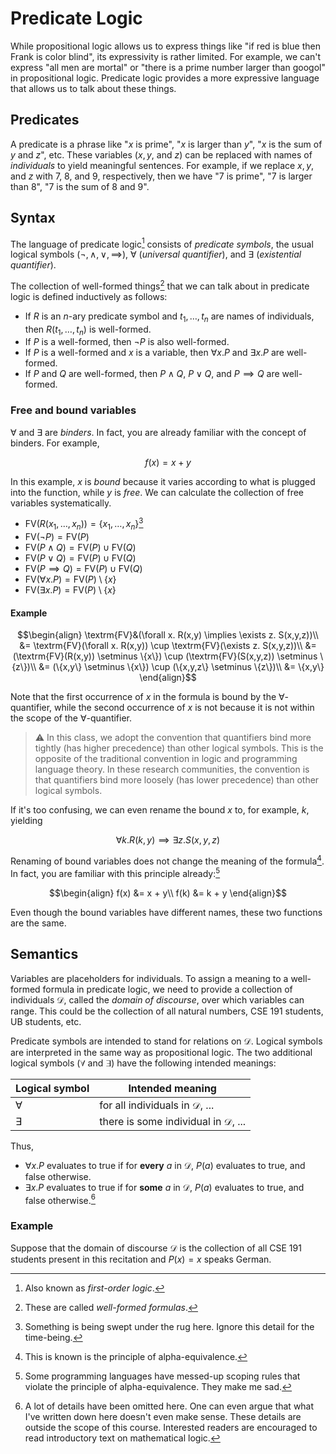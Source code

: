 # Predicate Logic

While propositional logic allows us to express things like "if red is blue then Frank is color blind", its expressivity is rather limited.
For example, we can't express "all men are mortal" or "there is a prime number larger than googol" in propositional logic.
Predicate logic provides a more expressive language that allows us to talk about these things.

## Predicates

A predicate is a phrase like "$`x`$ is prime", "$`x`$ is larger than $`y`$", "$`x`$ is the sum of $`y`$ and $`z`$", etc.
These variables ($`x, y`$, and $`z`$) can be replaced with names of *individuals* to yield meaningful sentences.
For example, if we replace $`x, y`$, and $`z`$ with 7, 8, and 9, respectively, then we have "7 is prime", "7 is larger than 8", "7 is the sum of 8 and 9".

## Syntax

The language of predicate logic[^1] consists of *predicate symbols*, the usual logical symbols ($`\lnot, \land, \lor, \implies`$), $`\forall`$ (*universal quantifier*), and $`\exists`$ (*existential quantifier*).

The collection of well-formed things[^2] that we can talk about in predicate logic is defined inductively as follows:
- If $`R`$ is an $`n`$-ary predicate symbol and $`t_{1},\ldots,t_{n}`$ are names of individuals, then $`R(t_{1},\ldots,t_{n})`$ is well-formed.
- If $`P`$ is a well-formed, then $`\lnot P`$ is also well-formed.
- If $`P`$ is a well-formed and $`x`$ is a variable, then $`\forall x.P`$ and $`\exists x.P`$ are well-formed.
- If $`P`$ and $`Q`$ are well-formed, then $`P \land Q`$, $`P \lor Q`$, and $`P \implies Q`$ are well-formed. 

### Free and bound variables

$`\forall`$ and $`\exists`$ are *binders*.
In fact, you are already familiar with the concept of binders.
For example,
```math
  f(x) = x + y
```
In this example, $`x`$ is *bound* because it varies according to what is plugged into the function, while $`y`$ is *free*.
We can calculate the collection of free variables systematically.
- $`\textrm{FV}(R(x_{1},\ldots,x_{n})) = \{x_{1},\ldots,x_{n}\}`$[^3]
- $`\textrm{FV}(\lnot P) = \textrm{FV}(P)`$
- $`\textrm{FV}(P \land Q) = \textrm{FV}(P) \cup \textrm{FV}(Q)`$
- $`\textrm{FV}(P \lor Q) = \textrm{FV}(P) \cup \textrm{FV}(Q)`$
- $`\textrm{FV}(P \implies Q) = \textrm{FV}(P) \cup \textrm{FV}(Q)`$
- $`\textrm{FV}(\forall x.P) = \textrm{FV}(P) \setminus \{x\}`$
- $`\textrm{FV}(\exists x.P) = \textrm{FV}(P) \setminus \{x\}`$

#### Example

```math
\begin{align}
    \textrm{FV}&(\forall x. R(x,y) \implies \exists z. S(x,y,z))\\
    &= \textrm{FV}(\forall x. R(x,y)) \cup \textrm{FV}(\exists z. S(x,y,z))\\
    &= (\textrm{FV}(R(x,y)) \setminus \{x\}) \cup (\textrm{FV}(S(x,y,z)) \setminus \{z\})\\
    &= (\{x,y\} \setminus \{x\}) \cup (\{x,y,z\} \setminus \{z\})\\
    &= \{x,y\}
\end{align}
```

Note that the first occurrence of $`x`$ in the formula is bound by the $\forall$-quantifier, while the second occurrence of $`x`$ is not because it is not within the scope of the $`\forall`$-quantifier.

> :warning: In this class, we adopt the convention that quantifiers bind more tightly (has higher precedence) than other logical symbols.
> This is the opposite of the traditional convention in logic and programming language theory.
> In these research communities, the convention is that quantifiers bind more loosely (has lower precedence) than other logical symbols.

If it's too confusing, we can even rename the bound $`x`$ to, for example, $`k`$, yielding
```math
    \forall k. R(k,y) \implies \exists z. S(x,y,z)
```
Renaming of bound variables does not change the meaning of the formula[^4].
In fact, you are familiar with this principle already:[^5]
```math
\begin{align}
    f(x) &= x + y\\
    f(k) &= k + y
\end{align}
```
Even though the bound variables have different names, these two functions are the same.

## Semantics

Variables are placeholders for individuals.
To assign a meaning to a well-formed formula in predicate logic, we need to provide a collection of individuals $`\mathcal{D}`$, called the *domain of discourse*, over which variables can range.
This could be the collection of all natural numbers, CSE 191 students, UB students, etc.

Predicate symbols are intended to stand for relations on $`\mathcal{D}`$.
Logical symbols are interpreted in the same way as propositional logic.
The two additional logical symbols ($`\forall`$ and $`\exists`$) have the following intended meanings:

| Logical symbol | Intended meaning                                 |
|----------------|--------------------------------------------------|
| $`\forall`$    | for all individuals in $`\mathcal{D}`$, ...      |
| $`\exists`$    | there is some individual in $`\mathcal{D}`$, ... |

Thus,

- $`\forall x. P`$ evaluates to true if for **every** $`a`$ in $`\mathcal{D}`$, $`P(a)`$ evaluates to true, and false otherwise.
- $`\exists x. P`$ evaluates to true if for **some** $`a`$ in $`\mathcal{D}`$, $`P(a)`$ evaluates to true, and false otherwise.[^6]

### Example

Suppose that the domain of discourse $`\mathcal{D}`$ is the collection of all CSE 191 students present in this recitation and $`P(x) = x`$ speaks German.

[^1]: Also known as *first-order logic*.
[^2]: These are called *well-formed formulas*.
[^3]: Something is being swept under the rug here. Ignore this detail for the time-being.
[^4]: This is known is the principle of alpha-equivalence.
[^5]: Some programming languages have messed-up scoping rules that violate the principle of alpha-equivalence. They make me sad.
[^6]: A lot of details have been omitted here. One can even argue that what I've written down here doesn't even make sense. These details are outside the scope of this course. Interested readers are encouraged to read introductory text on mathematical logic.

